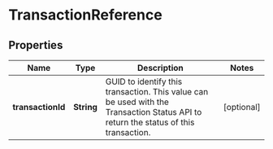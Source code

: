 
# TransactionReference

## Properties
Name | Type | Description | Notes
------------ | ------------- | ------------- | -------------
**transactionId** | **String** | GUID to identify this transaction. This value can be used with the Transaction Status API to return the status of this transaction. |  [optional]



